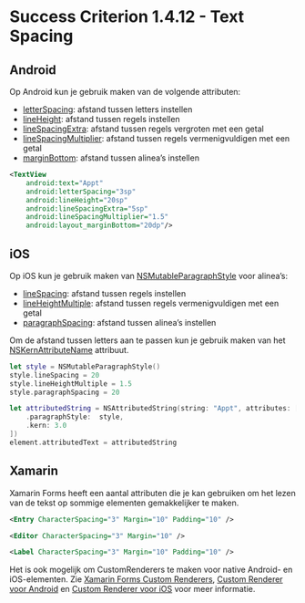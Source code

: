 # Success Criterion 1.4.12 - Text Spacing

## Android

Op Android kun je gebruik maken van de volgende attributen:

* [letterSpacing](https://developer.android.com/reference/android/widget/TextView#attr_android:letterSpacing): afstand tussen letters instellen
* [lineHeight](https://developer.android.com/reference/android/widget/TextView#attr_android:lineHeight): afstand tussen regels instellen
* [lineSpacingExtra](https://developer.android.com/reference/android/widget/TextView#attr_android:lineSpacingExtra): afstand tussen regels vergroten met een getal
* [lineSpacingMultiplier](https://developer.android.com/reference/android/widget/TextView#attr_android:lineSpacingMultiplier): afstand tussen regels vermenigvuldigen met een getal
* [marginBottom](https://developer.android.com/reference/android/view/ViewGroup.MarginLayoutParams#attr_android:layout_marginBottom): afstand tussen alinea’s instellen

```xml
<TextView
    android:text="Appt"
    android:letterSpacing="3sp"
    android:lineHeight="20sp"
    android:lineSpacingExtra="5sp"
    android:lineSpacingMultiplier="1.5"
    android:layout_marginBottom="20dp"/>
```

## iOS

Op iOS kun je gebruik maken van [NSMutableParagraphStyle](https://developer.apple.com/documentation/uikit/nsmutableparagraphstyle) voor alinea’s:

* [lineSpacing](https://developer.apple.com/documentation/uikit/nsmutableparagraphstyle/1528742-linespacing): afstand tussen regels instellen
* [lineHeightMultiple](https://developer.apple.com/documentation/uikit/nsmutableparagraphstyle/1524596-lineheightmultiple): afstand tussen regels vermenigvuldigen met een getal
* [paragraphSpacing](https://developer.apple.com/documentation/uikit/nsmutableparagraphstyle/1532528-paragraphspacing): afstand tussen alinea’s instellen

Om de afstand tussen letters aan te passen kun je gebruik maken van het [NSKernAttributeName](https://developer.apple.com/documentation/uikit/nskernattributename) attribuut.

```swift
let style = NSMutableParagraphStyle()
style.lineSpacing = 20
style.lineHeightMultiple = 1.5
style.paragraphSpacing = 20

let attributedString = NSAttributedString(string: "Appt", attributes: [
    .paragraphStyle:  style,
    .kern: 3.0
])
element.attributedText = attributedString
```

## Xamarin

Xamarin Forms heeft een aantal attributen die je kan gebruiken om het lezen van de tekst op sommige elementen gemakkelijker te maken.

```xml
<Entry CharacterSpacing="3" Margin="10" Padding="10" />
```

```xml
<Editor CharacterSpacing="3" Margin="10" />
```

```xml
<Label CharacterSpacing="3" Margin="10" Padding="10" />
```

Het is ook mogelijk om CustomRenderers te maken voor native Android- en iOS-elementen. Zie [Xamarin Forms Custom Renderers](https://docs.microsoft.com/en-us/xamarin/xamarin-forms/app-fundamentals/custom-renderer/), [Custom Renderer voor Android](https://docs.microsoft.com/en-us/xamarin/xamarin-forms/app-fundamentals/custom-renderer/entry#creating-the-custom-renderer-on-android) en [Custom Renderer voor iOS](https://docs.microsoft.com/en-us/xamarin/xamarin-forms/app-fundamentals/custom-renderer/entry#creating-the-custom-renderer-on-ios) voor meer informatie.